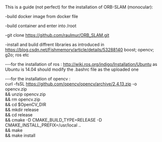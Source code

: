 This is a guide (not perfect) for the installation of ORB-SLAM (monocular):

-build docker image from docker file 

-build container and enter into /root

-git clone https://github.com/raulmur/ORB_SLAM.git

-install and build diffrent libraries as introduced in https://blog.csdn.net/Fishmemory/article/details/53288140
 boost; opencv; g2o; ros etc
 
 
 ---for the installation of ros : http://wiki.ros.org/indigo/Installation/Ubuntu  as Ubuntu is 14.04
 should modify the .bashrc file as the uploaded one
 
 ---for the installation of opencv :  
  curl -fsSL https://github.com/opencv/opencv/archive/2.4.13.zip -o opencv.zip \
  && unzip opencv.zip \
  && rm opencv.zip \
  && cd $OpenCV_DIR \
  && mkdir release \
  && cd release \
  && cmake -D CMAKE_BUILD_TYPE=RELEASE -D CMAKE_INSTALL_PREFIX=/usr/local .. \
  && make \
  && make install
